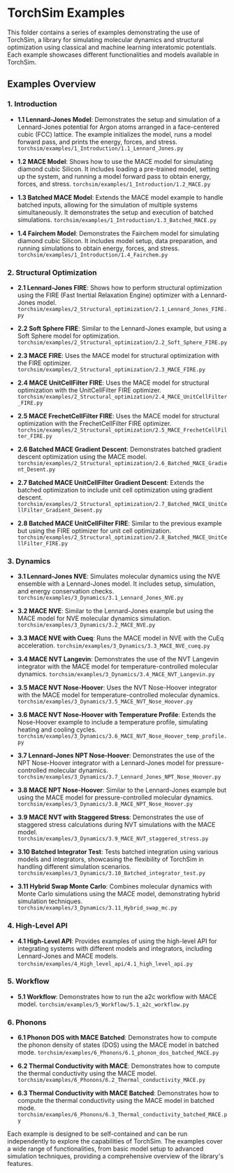 # TorchSim Examples

This folder contains a series of examples demonstrating the use of TorchSim, a library for simulating molecular dynamics and structural optimization using classical and machine learning interatomic potentials. Each example showcases different functionalities and models available in TorchSim.

## Examples Overview

### 1. Introduction

- **1.1 Lennard-Jones Model**: Demonstrates the setup and simulation of a Lennard-Jones potential for Argon atoms arranged in a face-centered cubic (FCC) lattice. The example initializes the model, runs a model forward pass, and prints the energy, forces, and stress.
  `torchsim/examples/1_Introduction/1.1_Lennard_Jones.py`

- **1.2 MACE Model**: Shows how to use the MACE model for simulating diamond cubic Silicon. It includes loading a pre-trained model, setting up the system, and running a model forward pass to obtain energy, forces, and stress.
  `torchsim/examples/1_Introduction/1.2_MACE.py`

- **1.3 Batched MACE Model**: Extends the MACE model example to handle batched inputs, allowing for the simulation of multiple systems simultaneously. It demonstrates the setup and execution of batched simulations.
  `torchsim/examples/1_Introduction/1.3_Batched_MACE.py`

- **1.4 Fairchem Model**: Demonstrates the Fairchem model for simulating diamond cubic Silicon. It includes model setup, data preparation, and running simulations to obtain energy, forces, and stress.
  `torchsim/examples/1_Introduction/1.4_Fairchem.py`

### 2. Structural Optimization

- **2.1 Lennard-Jones FIRE**: Shows how to perform structural optimization using the FIRE (Fast Inertial Relaxation Engine) optimizer with a Lennard-Jones model.
  `torchsim/examples/2_Structural_optimization/2.1_Lennard_Jones_FIRE.py`


- **2.2 Soft Sphere FIRE**: Similar to the Lennard-Jones example, but using a Soft Sphere model for optimization.
  `torchsim/examples/2_Structural_optimization/2.2_Soft_Sphere_FIRE.py`

- **2.3 MACE FIRE**: Uses the MACE model for structural optimization with the FIRE optimizer.
  `torchsim/examples/2_Structural_optimization/2.3_MACE_FIRE.py`

- **2.4 MACE UnitCellFilter FIRE**: Uses the MACE model for structural optimization with the UnitCellFilter FIRE optimizer.
  `torchsim/examples/2_Structural_optimization/2.4_MACE_UnitCellFilter_FIRE.py`

- **2.5 MACE FrechetCellFilter FIRE**: Uses the MACE model for structural optimization with the FrechetCellFilter FIRE optimizer.
  `torchsim/examples/2_Structural_optimization/2.5_MACE_FrechetCellFilter_FIRE.py`

- **2.6 Batched MACE Gradient Descent**: Demonstrates batched gradient descent optimization using the MACE model.
  `torchsim/examples/2_Structural_optimization/2.6_Batched_MACE_Gradient_Desent.py`

- **2.7 Batched MACE UnitCellFilter Gradient Descent**: Extends the batched optimization to include unit cell optimization using gradient descent.
  `torchsim/examples/2_Structural_optimization/2.7_Batched_MACE_UnitCellFilter_Gradient_Desent.py`

- **2.8 Batched MACE UnitCellFilter FIRE**: Similar to the previous example but using the FIRE optimizer for unit cell optimization.
  `torchsim/examples/2_Structural_optimization/2.8_Batched_MACE_UnitCellFilter_FIRE.py`



### 3. Dynamics

- **3.1 Lennard-Jones NVE**: Simulates molecular dynamics using the NVE ensemble with a Lennard-Jones model. It includes setup, simulation, and energy conservation checks.
  `torchsim/examples/3_Dynamics/3.1_Lennard_Jones_NVE.py`

- **3.2 MACE NVE**: Similar to the Lennard-Jones example but using the MACE model for NVE molecular dynamics simulation.
  `torchsim/examples/3_Dynamics/3.2_MACE_NVE.py`

- **3.3 MACE NVE with Cueq**: Runs the MACE model in NVE with the CuEq acceleration.
  `torchsim/examples/3_Dynamics/3.3_MACE_NVE_cueq.py`

- **3.4 MACE NVT Langevin**: Demonstrates the use of the NVT Langevin integrator with the MACE model for temperature-controlled molecular dynamics.
  `torchsim/examples/3_Dynamics/3.4_MACE_NVT_Langevin.py`

- **3.5 MACE NVT Nose-Hoover**: Uses the NVT Nose-Hoover integrator with the MACE model for temperature-controlled molecular dynamics.
  `torchsim/examples/3_Dynamics/3.5_MACE_NVT_Nose_Hoover.py`

- **3.6 MACE NVT Nose-Hoover with Temperature Profile**: Extends the Nose-Hoover example to include a temperature profile, simulating heating and cooling cycles.
  `torchsim/examples/3_Dynamics/3.6_MACE_NVT_Nose_Hoover_temp_profile.py`

- **3.7 Lennard-Jones NPT Nose-Hoover**: Demonstrates the use of the NPT Nose-Hoover integrator with a Lennard-Jones model for pressure-controlled molecular dynamics.
  `torchsim/examples/3_Dynamics/3.7_Lennard_Jones_NPT_Nose_Hoover.py`

- **3.8 MACE NPT Nose-Hoover**: Similar to the Lennard-Jones example but using the MACE model for pressure-controlled molecular dynamics.
  `torchsim/examples/3_Dynamics/3.8_MACE_NPT_Nose_Hoover.py`

- **3.9 MACE NVT with Staggered Stress**: Demonstrates the use of staggered stress calculations during NVT simulations with the MACE model.
  `torchsim/examples/3_Dynamics/3.9_MACE_NVT_staggered_stress.py`

- **3.10 Batched Integrator Test**: Tests batched integration using various models and integrators, showcasing the flexibility of TorchSim in handling different simulation scenarios.
  `torchsim/examples/3_Dynamics/3.10_Batched_integrator_test.py`

- **3.11 Hybrid Swap Monte Carlo**: Combines molecular dynamics with Monte Carlo simulations using the MACE model, demonstrating hybrid simulation techniques.
  `torchsim/examples/3_Dynamics/3.11_Hybrid_swap_mc.py`

### 4. High-Level API

- **4.1 High-Level API**: Provides examples of using the high-level API for integrating systems with different models and integrators, including Lennard-Jones and MACE models.
  `torchsim/examples/4_High_level_api/4.1_high_level_api.py`

### 5. Workflow

- **5.1 Workflow**: Demonstrates how to run the a2c workflow with MACE model.
  `torchsim/examples/5_Workflow/5.1_a2c_workflow.py`

### 6. Phonons

- **6.1 Phonon DOS with MACE Batched**: Demonstrates how to compute the phonon density of states (DOS) using the MACE model in batched mode.
  `torchsim/examples/6_Phonons/6.1_phonon_dos_batched_MACE.py`

- **6.2 Thermal Conductivity with MACE**: Demonstrates how to compute the thermal conductivity using the MACE model.
  `torchsim/examples/6_Phonons/6.2_Thermal_conductivity_MACE.py`

- **6.3 Thermal Conductivity with MACE Batched**: Demonstrates how to compute the thermal conductivity using the MACE model in batched mode.
  `torchsim/examples/6_Phonons/6.3_Thermal_conductivity_batched_MACE.py`

Each example is designed to be self-contained and can be run independently to explore the capabilities of TorchSim. The examples cover a wide range of functionalities, from basic model setup to advanced simulation techniques, providing a comprehensive overview of the library's features.

